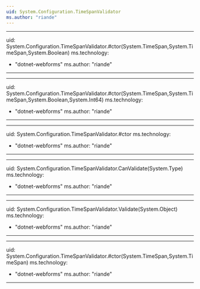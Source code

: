 ```yaml
---
uid: System.Configuration.TimeSpanValidator
ms.author: "riande"
---
```


---
uid: System.Configuration.TimeSpanValidator.#ctor(System.TimeSpan,System.TimeSpan,System.Boolean)
ms.technology: 
  - "dotnet-webforms"
ms.author: "riande"
---

---
uid: System.Configuration.TimeSpanValidator.#ctor(System.TimeSpan,System.TimeSpan,System.Boolean,System.Int64)
ms.technology: 
  - "dotnet-webforms"
ms.author: "riande"
---

---
uid: System.Configuration.TimeSpanValidator.#ctor
ms.technology: 
  - "dotnet-webforms"
ms.author: "riande"
---

---
uid: System.Configuration.TimeSpanValidator.CanValidate(System.Type)
ms.technology: 
  - "dotnet-webforms"
ms.author: "riande"
---

---
uid: System.Configuration.TimeSpanValidator.Validate(System.Object)
ms.technology: 
  - "dotnet-webforms"
ms.author: "riande"
---

---
uid: System.Configuration.TimeSpanValidator.#ctor(System.TimeSpan,System.TimeSpan)
ms.technology: 
  - "dotnet-webforms"
ms.author: "riande"
---
